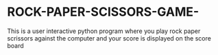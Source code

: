# ROCK-PAPER-SCISSORS-GAME-
This is a user interactive python program where you play rock paper scrissors against the computer and your score is displayed on the score board

